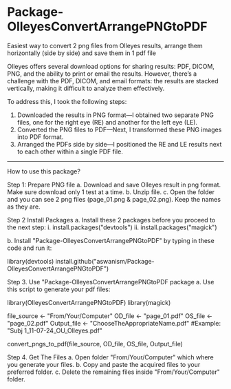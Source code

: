 # Package-OlleyesConvertArrangePNGtoPDF
 Easiest way to convert 2 png files from Olleyes results, arrange them horizontally (side by side) and save them in 1 pdf file

   Olleyes offers several download options for sharing results: PDF, DICOM, PNG, and the ability to print or email the results. 
  However, there’s a challenge with the PDF, DICOM, and email formats: the results are stacked vertically, making it difficult to analyze them effectively.
 
 To address this, I took the following steps:
 
   1. Downloaded the results in PNG format—I obtained two separate PNG files, one for the right eye (RE) and another for the left eye (LE).
   2. Converted the PNG files to PDF—Next, I transformed these PNG images into PDF format.
   3. Arranged the PDFs side by side—I positioned the RE and LE results next to each other within a single PDF file.
      
-------
How to use this package?

Step 1: Prepare PNG file
a. Download and save Olleyes result in png format. Make sure download only 1 test at a time.
b. Unzip file.
c. Open the folder and you can see 2 png files (page_01.png & page_02.png). Keep the names as they are.


Step 2 Install Packages
a. Install these 2 packages before you proceed to the next step:
   i. install.packages("devtools")
   ii. install.packages("magick")

b. Install "Package-OlleyesConvertArrangePNGtoPDF" by typing in these code and run it:

   library(devtools)
   install.github("aswanism/Package-OlleyesConvertArrangePNGtoPDF")


Step 3. Use "Package-OlleyesConvertArrangePNGtoPDF package
a. Use this script to generate your pdf files:

library(OlleyesConvertArrangePNGtoPDF)
library(magick)

file_source <- "From/Your/Computer"
OD_file <- "page_01.pdf"
OS_file <- "page_02.pdf"
Output_file <- "ChooseTheAppropriateName.pdf" #Example: "Subj 1_11-07-24_OU_Olleyes.pdf"

convert_pngs_to_pdf(file_source, OD_file, OS_file, Output_file)

Step 4. Get The Files
a. Open folder "From/Your/Computer" which where you generate your files.
b. Copy and paste the acquired files to your preferred folder.
c. Delete the remaining files inside "From/Your/Computer" folder.
